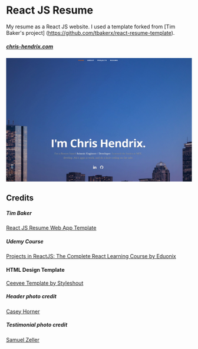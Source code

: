 # React JS Resume
My resume as a React JS website. I used a template forked from [Tim Baker's project] (https://github.com/tbakerx/react-resume-template).

##### [chris-hendrix.com](https://chris-hendrix.com/)

![ReactJS Resume Website Template](resume-screenshot.png?raw=true "ReactJS Resume Website")


## Credits
##### Tim Baker
[React JS Resume Web App Template](https://github.com/tbakerx/react-resume-template)
##### Udemy Course
<a href="https://www.udemy.com/projects-in-reactjs-the-complete-react-learning-course/learn/v4/overview">Projects in ReactJS: The Complete React Learning Course by Eduonix</a>

#### HTML Design Template
<a href="https://www.styleshout.com/free-templates/ceevee/">Ceevee Template by Styleshout</a>

##### Header photo credit
<a href="https://unsplash.com/@mischievous_penguins?utm_medium=referral&amp;utm_campaign=photographer-credit&amp;utm_content=creditBadge">Casey Horner</a>

##### Testimonial photo credit
<a href="https://unsplash.com/@samuelzeller?utm_medium=referral&amp;utm_campaign=photographer-credit&amp;utm_content=creditBadge">Samuel Zeller</a>
